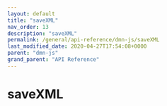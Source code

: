 ```yaml
---
layout: default
title: "saveXML"
nav_order: 13
description: "saveXML"
permalink: /general/api-reference/dmn-js/saveXML
last_modified_date: 2020-04-27T17:54:08+0000
parent: "dmn-js"
grand_parent: "API Reference"
---
```


# saveXML
